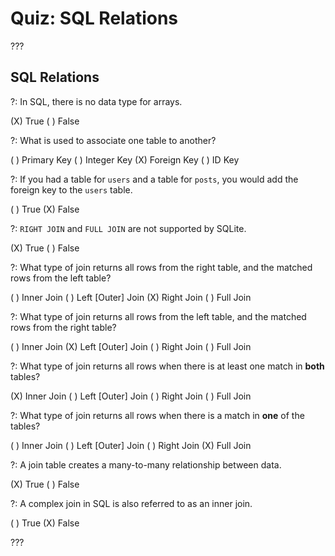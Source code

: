 # Quiz: SQL Relations

???

## SQL Relations

?: In SQL, there is no data type for arrays.

(X) True ( ) False

?: What is used to associate one table to another?

( ) Primary Key ( ) Integer Key (X) Foreign Key ( ) ID Key

?: If you had a table for `users` and a table for `posts`, you would add the foreign key to the `users` table.

( ) True (X) False

?: `RIGHT JOIN` and `FULL JOIN` are not supported by SQLite.

(X) True ( ) False

?: What type of join returns all rows from the right table, and the matched rows from the left table?

( ) Inner Join ( ) Left [Outer] Join (X) Right Join ( ) Full Join

?: What type of join returns all rows from the left table, and the matched rows from the right table?

( ) Inner Join (X) Left [Outer] Join ( ) Right Join ( ) Full Join

?: What type of join returns all rows when there is at least one match in **both** tables?

(X) Inner Join ( ) Left [Outer] Join ( ) Right Join ( ) Full Join

?: What type of join returns all rows when there is a match in **one** of the tables?

( ) Inner Join ( ) Left [Outer] Join ( ) Right Join (X) Full Join

?: A join table creates a many-to-many relationship between data.

(X) True ( ) False

?: A complex join in SQL is also referred to as an inner join.

( ) True (X) False

???
